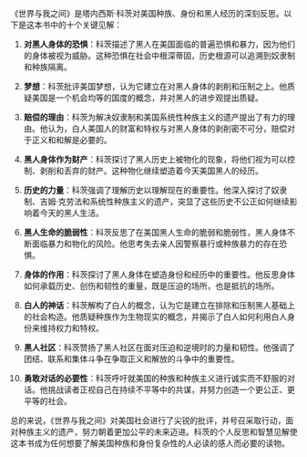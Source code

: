 《世界与我之间》是塔内西斯·科茨对美国种族、身份和黑人经历的深刻反思。以下是这本书中的十个关键见解：

1. **对黑人身体的恐惧**：科茨描述了黑人在美国面临的普遍恐惧和暴力，因为他们的身体被视为威胁。这种恐惧在社会中根深蒂固，历史根源可以追溯到奴隶制和种族隔离。

2. **梦想**：科茨批评美国梦想，认为它建立在对黑人身体的剥削和压制之上。他质疑美国是一个机会均等的国度的概念，并对黑人的进步观提出质疑。

3. **赔偿的理由**：科茨为解决奴隶制和美国系统性种族主义的遗产提出了有力的理由。他认为，白人美国人的财富和特权与对黑人身体的剥削密不可分，赔偿对于正义和和解是必要的。

4. **黑人身体作为财产**：科茨探讨了黑人历史上被物化的现象，将他们视为可以控制、剥削和丢弃的财产。这种物化继续塑造着今天美国黑人的经历。

5. **历史的力量**：科茨强调了理解历史以理解现在的重要性。他深入探讨了奴隶制、吉姆·克劳法和系统性种族主义的遗产，突显了这些历史不公正如何继续影响着今天的黑人生活。

6. **黑人生命的脆弱性**：科茨反思了在美国黑人生命的脆弱和脆弱性，黑人身体不断面临暴力和物化的风险。他思考失去亲人因警察暴行或种族暴力的存在恐惧。

7. **身体的作用**：科茨探讨了黑人身体在塑造身份和经历中的重要性。他反思身体如何承载历史、创伤和韧性的重量，既是压迫的场所，也是抵抗的场所。

8. **白人的神话**：科茨解构了白人的概念，认为它是建立在排除和压制黑人基础上的社会构造。他质疑种族作为生物现实的概念，并揭示了白人如何利用白人身份来维持权力和特权。

9. **黑人社区**：科茨赞扬了黑人社区在面对压迫和逆境时的力量和韧性。他强调了团结、联系和集体斗争在争取正义和解放的斗争中的重要性。

10. **勇敢对话的必要性**：科茨呼吁就美国的种族和种族主义进行诚实而不舒服的对话。他挑战读者正视自己在持续不平等中的共谋，并努力创造一个更公正、更平等的社会。

总的来说，《世界与我之间》对美国社会进行了尖锐的批评，并号召采取行动，面对种族主义的遗产，努力朝着更加公平的未来迈进。科茨的个人反思和智慧见解使这本书成为任何想要了解美国种族和身份复杂性的人必读的感人而必要的读物。